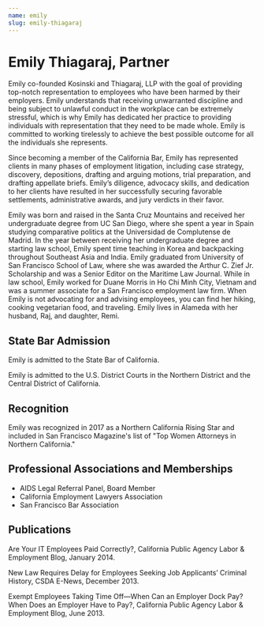 ```yaml
---
name: emily
slug: emily-thiagaraj
---
```


# Emily Thiagaraj, Partner

Emily co-founded Kosinski and Thiagaraj, LLP with the goal of providing top-notch representation to employees who have been harmed by their employers.  Emily understands that receiving unwarranted discipline and being subject to unlawful conduct in the workplace can be extremely stressful, which is why Emily has dedicated her practice to providing individuals with representation that they need to be made whole.  Emily is committed to working tirelessly to achieve the best possible outcome for all the individuals she represents. 

Since becoming a member of the California Bar, Emily has represented clients in many phases of employment litigation, including case strategy, discovery, depositions, drafting and arguing motions, trial preparation, and drafting appellate briefs.  Emily’s diligence, advocacy skills, and dedication to her clients have resulted in her successfully securing favorable settlements, administrative awards, and jury verdicts in their favor. 

Emily was born and raised in the Santa Cruz Mountains and received her undergraduate degree from UC San Diego, where she spent a year in Spain studying comparative politics at the Universidad de Complutense de Madrid.  In the year between receiving her undergraduate degree and starting law school, Emily spent time teaching in Korea and backpacking throughout Southeast Asia and India. Emily graduated from University of San Francisco School of Law, where she was awarded the Arthur C. Zief Jr. Scholarship and was a Senior Editor on the Maritime Law Journal.  While in law school, Emily worked for Duane Morris in Ho Chi Minh City, Vietnam and was a summer associate for a San Francisco employment law firm.
When Emily is not advocating for and advising employees, you can find her hiking, cooking vegetarian food, and traveling.  Emily lives in Alameda with her husband, Raj, and daughter, Remi.

## State Bar Admission

Emily is admitted to the State Bar of California. 

Emily is admitted to the U.S. District Courts in the Northern District and the Central District of California. 

## Recognition

Emily was recognized in 2017 as a Northern California Rising Star and included in San Francisco Magazine's list of "Top Women Attorneys in Northern California."

## Professional Associations and Memberships

- AIDS Legal Referral Panel, Board Member
- California Employment Lawyers Association
- San Francisco Bar Association

## Publications

Are Your IT Employees Paid Correctly?, California Public Agency Labor & Employment Blog, January 2014.

New Law Requires Delay for Employees Seeking Job Applicants’ Criminal History, CSDA E-News, December 2013.

Exempt Employees Taking Time Off—When Can an Employer Dock Pay?  When Does an Employer Have to Pay?, California Public Agency Labor & Employment Blog, June 2013.
